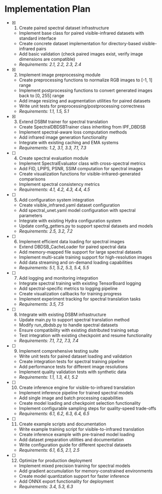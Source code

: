 # Implementation Plan

- [x] 1. Create paired spectral dataset infrastructure
  - Implement base class for paired visible-infrared datasets with standard interface
  - Create concrete dataset implementation for directory-based visible-infrared pairs
  - Add basic validation (check paired images exist, verify image dimensions are compatible)
  - _Requirements: 2.1, 2.2, 2.3, 2.4_

- [x] 2. Implement image preprocessing module
  - Create preprocessing functions to normalize RGB images to [-1, 1] range
  - Implement postprocessing functions to convert generated images back to [0, 255] range
  - Add image resizing and augmentation utilities for paired datasets
  - Write unit tests for preprocessing/postprocessing correctness
  - _Requirements: 1.1, 1.5, 5.1_

- [x] 3. Extend DSBM trainer for spectral translation
  - Create SpectralDBDSBTrainer class inheriting from IPF_DBDSB
  - Implement spectral-aware loss computation methods
  - Add infrared image generation functionality
  - Integrate with existing caching and EMA systems
  - _Requirements: 1.2, 3.1, 3.3, 7.1, 7.3_

- [ ] 4. Create spectral evaluation module
  - Implement SpectralEvaluator class with cross-spectral metrics
  - Add FID, LPIPS, PSNR, SSIM computation for spectral images
  - Create visualization functions for visible-infrared-generated comparisons
  - Implement spectral consistency metrics
  - _Requirements: 4.1, 4.2, 4.3, 4.4, 4.5_

- [ ] 5. Add configuration system integration
  - Create visible_infrared.yaml dataset configuration
  - Add spectral_unet.yaml model configuration with spectral parameters
  - Integrate with existing Hydra configuration system
  - Update config_getters.py to support spectral datasets and models
  - _Requirements: 2.5, 3.2, 7.2_

- [ ] 6. Implement efficient data loading for spectral images
  - Extend DBDSB_CacheLoader for paired spectral data
  - Add memory-mapped file support for large spectral datasets
  - Implement multi-scale training support for high-resolution images
  - Add data streaming and on-demand loading capabilities
  - _Requirements: 5.1, 5.2, 5.3, 5.4, 5.5_

- [ ] 7. Add logging and monitoring integration
  - Integrate spectral training with existing TensorBoard logging
  - Add spectral-specific metrics to logging pipeline
  - Create visualization callbacks for training progress
  - Implement experiment tracking for spectral translation tasks
  - _Requirements: 3.5, 7.5_

- [ ] 8. Integrate with existing DSBM infrastructure
  - Update main.py to support spectral translation method
  - Modify run_dbdsb.py to handle spectral datasets
  - Ensure compatibility with existing distributed training setup
  - Test integration with existing checkpoint and resume functionality
  - _Requirements: 7.1, 7.2, 7.3, 7.4_

- [ ] 9. Implement comprehensive testing suite
  - Write unit tests for paired dataset loading and validation
  - Create integration tests for spectral training pipeline
  - Add performance tests for different image resolutions
  - Implement quality validation tests with synthetic data
  - _Requirements: 1.1, 1.3, 4.1, 5.2_

- [ ] 10. Create inference engine for visible-to-infrared translation
  - Implement inference pipeline for trained spectral models
  - Add single image and batch processing capabilities
  - Create model loading and checkpoint selection functionality
  - Implement configurable sampling steps for quality-speed trade-offs
  - _Requirements: 6.1, 6.2, 6.3, 6.4, 6.5_

- [ ] 11. Create example scripts and documentation
  - Write example training script for visible-to-infrared translation
  - Create inference example with pre-trained model loading
  - Add dataset preparation utilities and documentation
  - Write configuration guide for different spectral datasets
  - _Requirements: 6.1, 6.5, 2.1, 2.5_

- [ ] 12. Optimize for production deployment
  - Implement mixed precision training for spectral models
  - Add gradient accumulation for memory-constrained environments
  - Create model quantization support for faster inference
  - Add ONNX export functionality for deployment
  - _Requirements: 3.4, 5.3, 6.3_